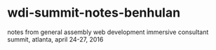 # wdi-summit-notes-benhulan
notes from general assembly web development immersive consultant summit, atlanta, april 24-27, 2016
